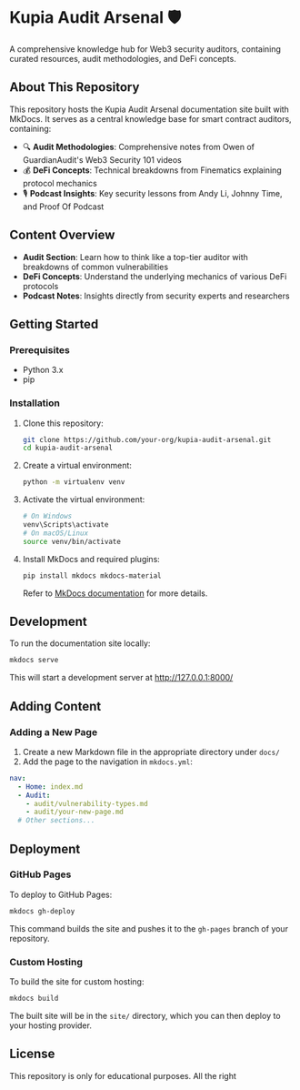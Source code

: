 # Kupia Audit Arsenal 🛡️

A comprehensive knowledge hub for Web3 security auditors, containing curated resources, audit methodologies, and DeFi concepts.

## About This Repository

This repository hosts the Kupia Audit Arsenal documentation site built with MkDocs. It serves as a central knowledge base for smart contract auditors, containing:

- 🔍 **Audit Methodologies**: Comprehensive notes from Owen of GuardianAudit's Web3 Security 101 videos
- 💰 **DeFi Concepts**: Technical breakdowns from Finematics explaining protocol mechanics
- 🎙️ **Podcast Insights**: Key security lessons from Andy Li, Johnny Time, and Proof Of Podcast

## Content Overview

- **Audit Section**: Learn how to think like a top-tier auditor with breakdowns of common vulnerabilities
- **DeFi Concepts**: Understand the underlying mechanics of various DeFi protocols
- **Podcast Notes**: Insights directly from security experts and researchers

## Getting Started

### Prerequisites

- Python 3.x
- pip

### Installation

1. Clone this repository:
   ```bash
   git clone https://github.com/your-org/kupia-audit-arsenal.git
   cd kupia-audit-arsenal
   ```

2. Create a virtual environment:
   ```bash
   python -m virtualenv venv
   ```

3. Activate the virtual environment:
   ```bash
   # On Windows
   venv\Scripts\activate
   # On macOS/Linux
   source venv/bin/activate
   ```

4. Install MkDocs and required plugins:
   ```bash
   pip install mkdocs mkdocs-material
   ```
   Refer to [MkDocs documentation](https://www.mkdocs.org/user-guide/installation/) for more details.

## Development

To run the documentation site locally:

```bash
mkdocs serve
```

This will start a development server at http://127.0.0.1:8000/

## Adding Content

### Adding a New Page

1. Create a new Markdown file in the appropriate directory under `docs/`
2. Add the page to the navigation in `mkdocs.yml`:

```yaml
nav:
  - Home: index.md
  - Audit:
    - audit/vulnerability-types.md
    - audit/your-new-page.md
  # Other sections...
```

## Deployment

### GitHub Pages

To deploy to GitHub Pages:

```bash
mkdocs gh-deploy
```

This command builds the site and pushes it to the `gh-pages` branch of your repository.

### Custom Hosting

To build the site for custom hosting:

```bash
mkdocs build
```

The built site will be in the `site/` directory, which you can then deploy to your hosting provider.


## License

This repository is only for educational purposes. All the right